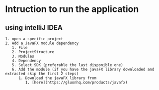 # Intruction to run the application

## using intelliJ IDEA 

    1. open a specific project
    2. Add a JavaFX module dependency
       1. File
       2. ProjectStructure
       3. Modules
       4. Dependency
       5. Select SDK (preferable the last disponible one)
       6. Add the module (if you have the javaFX library downloaded and extracted skip the first 2 steps)  
          1. Download the javaFX library from 
             1. [here](https://gluonhq.com/products/javafx)